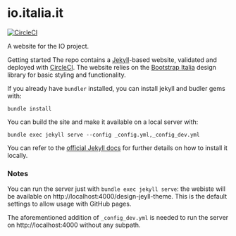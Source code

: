 # io.italia.it

[![CircleCI](https://circleci.com/gh/teamdigitale/io.italia.it.svg?style=svg)](https://circleci.com/gh/teamdigitale/io.italia.it)

A website for the IO project.

Getting started
The repo contains a [Jekyll](https://jekyllrb.com/)-based website, validated and deployed with [CircleCI](https://circleci.com/gh/teamdigitale/io.italia.it). The website relies on the [Bootstrap Italia](https://italia.github.io/bootstrap-italia/) design library for basic styling and functionality.

If you already have `bundler` installed, you can install jekyll and budler gems with:

`bundle install`

You can build the site and make it available on a local server with:

`bundle exec jekyll serve --config _config.yml,_config_dev.yml`

 You can refer to the [official Jekyll docs](https://jekyllrb.com/docs/) for further details on how to install it locally.

### Notes

You can run the server just with `bundle exec jekyll serve`: the webiste will be available on http://localhost:4000/design-jeyll-theme. This is the default settings to allow usage with GitHub pages.

The aforementioned addition of `_config_dev.yml` is needed to run the server on http://localhost:4000 without any subpath.
